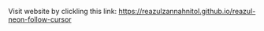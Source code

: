 Visit website by clickling this link: https://reazulzannahnitol.github.io/reazul-neon-follow-cursor

